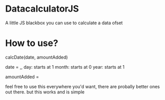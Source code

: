 # DatacalculatorJS
A little JS blackbox you can use to calculate a data ofset

# How to use?
calcDate(date, amountAdded)

date = <day>,<month>,<fullyear>
day: starts at 1
month: starts at 0
year: starts at 1

amountAdded = <integer>

feel free to use this everywhere you'd want, there are probally better ones out there. but this works and is simple
